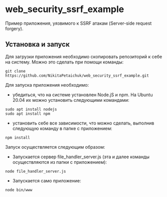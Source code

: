 # web_security_ssrf_example
Пример приложения, уязвимого к SSRF атакам (Server-side request forgery).

## Установка и запуск

Для загрузки приложения необходимо скопировать репозиторий к себе на систему. Можно это сделать при помощи команды:

```shell
git clone https://github.com/NikitaPetaichuk/web_security_ssrf_example.git
```

Для запуска приложения необходимо:

* убедиться, что на системе установлен Node.jS и npm. На Ubuntu 20.04 их можно установить следующими командами:

```shell
sudo apt install nodejs
sudo apt install npm
```

* установить себе все зависимости, что можно сделать, выполнив следующую команду в папке с приложением:

```shell
npm install
```

Запуск осуществляется следующим образом:

* Запускается сервер file_handler_server.js (эта и далее команды осуществляются из папки с приложением):

```shell
node file_handler_server.js
```

* Запускается само приложение:

```shell
node bin/www
```

